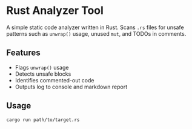 # Rust Analyzer Tool

A simple static code analyzer written in Rust. Scans `.rs` files for unsafe patterns such as `unwrap()` usage, unused `mut`, and TODOs in comments.

## Features
- Flags `unwrap()` usage
- Detects unsafe blocks
- Identifies commented-out code
- Outputs log to console and markdown report

## Usage
```bash
cargo run path/to/target.rs
